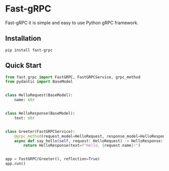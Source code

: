 # Fast-gRPC

Fast-gRPC it is simple and easy to use Python gRPC framework.

## Installation

```shell
pip install fast-grpc
```

## Quick Start

```python
from fast_grpc import FastGRPC, FastGRPCService, grpc_method
from pydantic import BaseModel


class HelloRequest(BaseModel):
    name: str


class HelloResponse(BaseModel):
    text: str


class Greeter(FastGRPCService):
    @grpc_method(request_model=HelloRequest, response_model=HelloResponse)
    async def say_hello(self, request: HelloRequest) -> HelloResponse:
        return HelloResponse(text=f"Hello, {request.name}!")


app = FastGRPC(Greeter(), reflection=True)
app.run()
```
